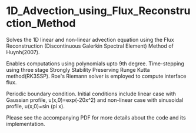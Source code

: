 # 1D_Advection_using_Flux_Reconstruction_Method

Solves the 1D linear and non-linear advection equation using the Flux Reconstruction (Discontinuous Galerkin Spectral Element) Method of Huynh(2007).

Enables computations using polynomials upto 9th degree.
Time-stepping using three stage Strongly Stability Preserving Runge Kutta method(RK3SSP).
Roe's Riemann solver is employed to compute interface flux.

Periodic boundary condition.
Initial conditions include linear case with Gaussian profile, u(x,0)=exp(-20x^2) 
and non-linear case with sinusoidal profile, u(x,0)=sin (pi x).

Please see the accompanying PDF for more details about the code and its implementation.
